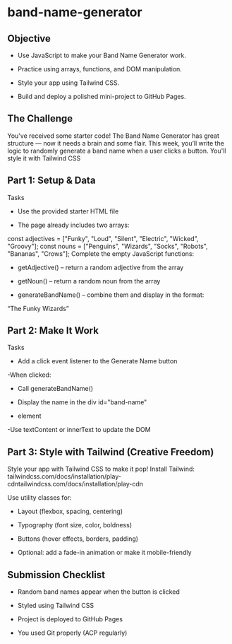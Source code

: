 # band-name-generator

## Objective

- Use JavaScript to make your Band Name Generator work.

- Practice using arrays, functions, and DOM manipulation.

- Style your app using Tailwind CSS.

- Build and deploy a polished mini-project to GitHub Pages.

## The Challenge

You've received some starter code! The Band Name Generator has great structure — now it needs a brain and some flair. This week, you’ll write the logic to randomly generate a band name when a user clicks a button. You'll style it with Tailwind CSS

## Part 1: Setup & Data

Tasks

- Use the provided starter HTML file

- The page already includes two arrays:

const adjectives = ["Funky", "Loud", "Silent", "Electric", "Wicked", "Groovy"];
const nouns = ["Penguins", "Wizards", "Socks", "Robots", "Bananas", "Crows"];
Complete the empty JavaScript functions:

- getAdjective() – return a random adjective from the array

- getNoun() – return a random noun from the array

- generateBandName() – combine them and display in the format:

“The Funky Wizards”

## Part 2: Make It Work

Tasks

- Add a click event listener to the Generate Name button

-When clicked:

- Call generateBandName()

- Display the name in the div id="band-name"

- element

-Use textContent or innerText to update the DOM

## Part 3: Style with Tailwind (Creative Freedom)

Style your app with Tailwind CSS to make it pop!
Install Tailwind: tailwindcss.com/docs/installation/play-cdntailwindcss.com/docs/installation/play-cdn

Use utility classes for:

- Layout (flexbox, spacing, centering)

- Typography (font size, color, boldness)

- Buttons (hover effects, borders, padding)

- Optional: add a fade-in animation or make it mobile-friendly

## Submission Checklist

- Random band names appear when the button is clicked

- Styled using Tailwind CSS

- Project is deployed to GitHub Pages

- You used Git properly (ACP regularly)
